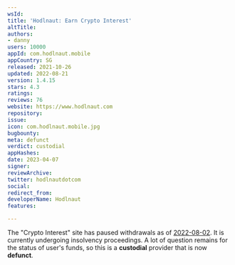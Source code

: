 ```yaml
---
wsId: 
title: 'Hodlnaut: Earn Crypto Interest'
altTitle: 
authors:
- danny
users: 10000
appId: com.hodlnaut.mobile
appCountry: SG
released: 2021-10-26
updated: 2022-08-21
version: 1.4.15
stars: 4.3
ratings: 
reviews: 76
website: https://www.hodlnaut.com
repository: 
issue: 
icon: com.hodlnaut.mobile.jpg
bugbounty: 
meta: defunct
verdict: custodial
appHashes: 
date: 2023-04-07
signer: 
reviewArchive: 
twitter: hodlnautdotcom
social: 
redirect_from: 
developerName: Hodlnaut
features: 

---
```


The "Crypto Interest" site has paused withdrawals as of [2022-08-02](https://www.hodlnaut.com/press/hodlnaut-message-to-our-users). It is currently undergoing insolvency proceedings. A lot of question remains for the status of user's funds, so this is a **custodial** provider that is now **defunct**.



